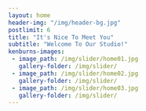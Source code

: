 ```yaml
---
layout: home
header-img: "/img/header-bg.jpg"
postlimit: 6
title: "It's Nice To Meet You"
subtitle: "Welcome To Our Studio!"
kenburns-images:
 - image_path: /img/slider/home01.jpg
   gallery-folder: /img/slider/
 - image_path: /img/slider/home02.jpg
   gallery-folder: /img/slider/
 - image_path: /img/slider/home03.jpg
   gallery-folder: /img/slider/
---
```


